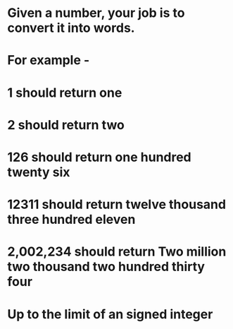 # Given a number, your job is to convert it into words.
# For example - 

# 1 should return one
# 2 should return two
# 126 should return one hundred twenty six
# 12311 should return twelve thousand three hundred eleven
# 2,002,234 should return Two million two thousand two hundred thirty four

# Up to the limit of an signed integer